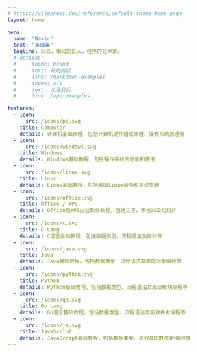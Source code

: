 ```yaml
---
# https://vitepress.dev/reference/default-theme-home-page
layout: home

hero:
  name: "Basic"
  text: "基础篇"
  tagline: 码匠，编码的匠人，程序的艺术家。
  # actions:
  #   - theme: brand
  #     text: 开始阅读
  #     link: /markdown-examples
  #   - theme: alt
  #     text: 关注我们
  #     link: /api-examples

features:
  - icon:
      src: /icons/pc.svg
    title: Computer
    details: 计算机基础原理，包括计算机硬件组成原理、操作系统原理等
  - icon:
      src: /icons/windows.svg
    title: Windows
    details: Windows基础教程，包括操作系统的功能和使用
  - icon:
      src: /icons/linux.svg
    title: Linux
    details: Linux基础教程，包括基础Linux命令和系统管理
  - icon:
      src: /icons/office.svg
    title: Office / WPS
    details: Office及WPS办公软件教程，包括文字、表格以及幻灯片
  - icon:
      src: /icons/c.svg
    title: C Lang
    details: C语言基础教程，包括数据类型、流程语法及指针等
  - icon:
      src: /icons/java.svg
    title: Java
    details: Java基础教程，包括数据类型、流程语法及面向对象编程等
  - icon:
      src: /icons/python.svg
    title: Python
    details: Python基础教程，包括数据类型、流程语法及高级模块编程等
  - icon:
      src: /icons/go.svg
    title: Go Lang
    details: Go语言基础教程，包括数据类型、流程语法及高效并发编程等
  - icon:
      src: /icons/js.svg
    title: JavaScript
    details: JavaScript基础教程，包括数据类型、流程及DOM/BOM编程等
---
```

